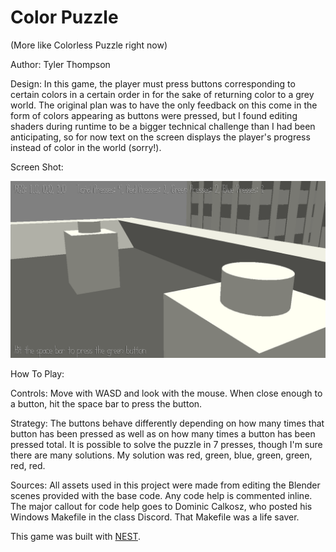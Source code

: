 # Color Puzzle
(More like Colorless Puzzle right now)

Author: Tyler Thompson

Design: In this game, the player must press buttons corresponding to certain colors in a certain order in for the sake of returning color to a grey world. The original plan was to have the only feedback on this come in the form of colors appearing as buttons were pressed, but I found editing shaders during runtime to be a bigger technical challenge than I had been anticipating, so for now text on the screen displays the player's progress instead of color in the world (sorry!).

Screen Shot:

![Screen Shot](screenshot.png)

How To Play:

Controls: Move with WASD and look with the mouse. When close enough to a button, hit the space bar to press the button.

Strategy: The buttons behave differently depending on how many times that button has been pressed as well as on how many times a button has been pressed total. It is possible to solve the puzzle in 7 presses, though I'm sure there are many solutions. My solution was red, green, blue, green, green, red, red.

Sources: All assets used in this project were made from editing the Blender scenes provided with the base code. Any code help is commented inline. The major callout for code help goes to Dominic Calkosz, who posted his Windows Makefile in the class Discord. That Makefile was a life saver.

This game was built with [NEST](NEST.md).

